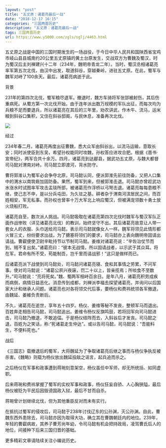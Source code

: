 ```yaml
---
layout: "post"
title: "五丈原：诸葛亮最后一战"
date: "2018-12-17 16:15"
categories: "三国两晋历史"
description: "五丈原：诸葛亮最后一战"
tags: 三国两晋历史
url: https://www.y5000.com/zgls/sglj/4463.html
---
```






五丈原之战是中国的三国时期发生的一场战役，于今日中华人民共和国陕西省宝鸡市岐山县县城南约20公里五丈原镇的黄土台原发生，交战双方为曹魏及蜀汉，时为蜀汉后主刘禅建兴十二年（234年，魏明帝青龙二年）。当时，蜀汉丞相诸葛亮率军第五次北伐，由汉中出发，取道斜谷，穿越秦岭，进驻五丈原。在此，蜀军与魏军对峙了100余天。最后，诸葛亮病逝于此。

背景

231年的第四次北伐，蜀军粮尽退军。撤退时，魏方车骑将军张郃被射伤，其后伤重病死。从蜀方第一次北伐开始，由于连年派出数万规模的军队出征，而每次均为兵粮不足而要退兵，所以诸葛亮在其后的三年里，劝农讲武，作木牛、流马，运米粮到斜谷口集积，又住在斜谷邸阁，与民休息，准备再次北伐。

![](https://img.y5000.com/uploads/allimg/161102/8-16110215530A64.jpg)

经过

234年春二月，诸葛亮再度出征曹魏，悉大众军由斜谷出，以流马运输，意取长安；同时派使臣到东吴，希望孙权能同时攻魏，孙权答应进攻合肥。根据《晋书·宣帝纪》，两军合共十余万。四月，诸葛亮到达郿县，据武功五丈原，与魏大都督司马懿对渭南对峙。司马懿立即渡河，背水防守。

曹将郭淮认为蜀军必会争夺北原，司马懿认同，便派郭淮先前往防备，又把人口集中的渭水以南筑砦加固防备。果然，蜀军到来，但被郭淮击退。司马懿亦曾趁武功水涨水时试图率军攻击孟琰所部，被诸葛亮作浮桥以弓弩击退。诸葛亮每每患粮不继，使己志不申，是以分兵屯田，为久驻之基。耕者杂于渭南河滨居民之间，而百姓相安，军无私事。而孙权也曾率十万大军北上响应蜀汉，但被满宠领数十勇士放火烧船打败。

诸葛亮自至，数次派人挑战。司马懿吸取在诸葛亮第四次北伐时魏军与蜀汉军队正面作战惨败（详见诸葛亮北伐）的教训，始终坚守不出。其后诸葛亮故意让人带一套女人的衣服、头巾送给司马懿，表示司马懿就像女人一样。魏军将领见此情形都火冒三丈，纷纷要求出战，为了搪塞将领们的要求，司马懿亦上表向魏明帝固请出请战。曹叡便使卫尉辛毗持节以节制司马懿。姜维对诸葛亮说：“辛佐治仗节而到，贼不复出矣。”诸葛亮曰：“彼本无战情，所以固请战者，以示武于其众耳。将在军，君命有所不受，苟能制吾，岂千里而请战邪！”这只是做样而已。

后诸葛亮派下战使到司马懿处，司马懿问诸葛亮寝、食和其事情之劳累，不问军事。使对司马懿说：“诸葛公夙兴夜寐，罚二十以上，皆亲揽焉；所啖食不至数升。”司马懿说：“亮将死矣。”魏、蜀两军相峙百余日。是年八月，诸葛亮积劳成疾而病倒，病情日益恶化。消息传到成都，刘禅派李福去探望诸葛亮，并询问以后国家大计和继承人问题。诸葛亮也对各将领交代后事，要杨仪和费祎统领各军撤退，由魏延、姜維负责断后。

不久，诸葛亮在逝世，享年五十四岁。杨仪、姜维等秘不发丧，整顿军马而退出。百姓奔走相告司马懿，司马懿追出。姜维令杨仪反旗鸣鼓，若将回军向司马懿进击，司马懿乃撤退，不敢追偪。于是杨仪结阵而去，入斜谷后才发丧。司马懿之退，百姓为之笑话，称:“死诸葛走生仲达”。或以告司马懿，司马懿说：“吾能料生，不便料死也。”

战后

《三国志》载撤退后的蜀军，大将魏延为了争取诸葛亮后继之事而与杨仪争执反被杀害。《魏略》则载为杨仪放出魏延投敌之谣言，起兵追而杀之。

之后杨仪在军事和政事遭到蒋琬刻意架空，杨仪虽任中军师，却无所统括、如同虚职。

后来蒋琬和费祎掌握了蜀军的实权军事和政事，杨仪狂妄自骄、人心胸狭隘，最后杨仪被贬为平民后因毁谤国政入狱，最后不甘而自杀。

蒋琬曾计划继续北伐，但为其他重臣反对而未有实行。

在抵抗过蜀军的侵攻后，司马懿于238年讨伐辽东的公孙渊，灭公孙渊。自此，曹魏东西外患除去，司马懿亦因为取得大功，确立其在曹魏朝廷内的地位。239年，年轻的曹叡病故，其养子曹芳尚年幼，令司马懿有机会把持政局，凌驾曹氏后人的地位，间接种下后来三国归晋的基础。

更多精彩文章请陆续关注小编说历史。
